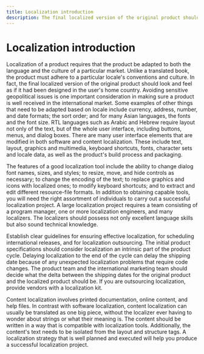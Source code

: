```yaml
---
title: Localization introduction
description: The final localized version of the original product should look and feel as if it had been designed in the user's home country.
---
```


# Localization introduction

Localization of a product requires that the product be adapted to both the language and the culture of a particular market.
Unlike a translated book, the product must adhere to a particular locale's conventions and culture.
In fact, the final localized version of the original product should look and feel as if it had been designed in the user's home country.
Avoiding sensitive geopolitical issues is one important consideration in making sure a product is well received in the international market.
Some examples of other things that need to be adapted based on locale include currency, address, number, and date formats; the sort order; and for many Asian languages, the fonts and the font size.
RTL languages such as Arabic and Hebrew require layout not only of the text, but of the whole user interface, including buttons, menus, and dialog boxes.
There are many user interface elements that are modified in both software and content localization.
These include text, layout, graphics and multimedia, keyboard shortcuts, fonts, character sets and locale data, as well as the product's build process and packaging.

The features of a good localization tool include the ability to change dialog font names, sizes, and styles;
to resize, move, and hide controls as necessary;
to change the encoding of the text;
to replace graphics and icons with localized ones;
to modify keyboard shortcuts;
and to extract and edit different resource-file formats.
In addition to obtaining capable tools, you will need the right assortment of individuals to carry out a successful localization project.
A large localization project requires a team consisting of a program manager, one or more localization engineers, and many localizers.
The localizers should possess not only excellent language skills but also sound technical knowledge.

Establish clear guidelines for ensuring effective localization, for scheduling international releases, and for localization outsourcing.
The initial product specifications should consider localization an intrinsic part of the product cycle.
Delaying localization to the end of the cycle can delay the shipping date because of any unexpected localization problems that require code changes.
The product team and the international marketing team should decide what the delta between the shipping dates for the original product and the localized product should be.
If you are outsourcing localization, provide vendors with a localization kit.

Content localization involves printed documentation, online content, and help files.
In contrast with software localization, content localization can usually be translated as one big piece, without the localizer ever having to wonder about strings or what their meaning is.
The content should be written in a way that is compatible with localization tools.
Additionally, the content's text needs to be isolated from the layout and structure tags.
A localization strategy that is well planned and executed will help you produce a successful localization project.
